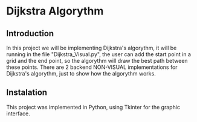 # Dijkstra Algorythm

## Introduction
In this project we will be implementing Dijkstra's algorythm, it will be running in the file "Dijkstra_Visual.py", the user can add the start point in a grid and the end point, so the algorythm will draw the best path between these points.
There are 2 backend NON-VISUAL implementations for Dijkstra's algorythm, just to show how the algorythm works.

## Instalation
This project was implemented in Python, using Tkinter for the graphic interface.

